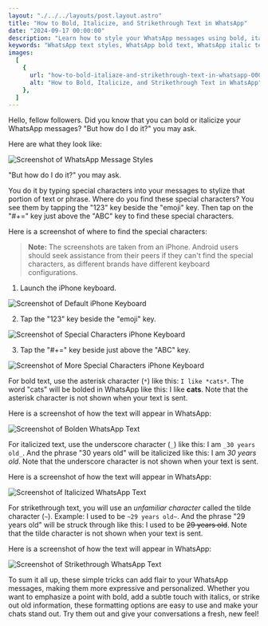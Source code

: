 ```yaml
---
layout: "./../../layouts/post.layout.astro"
title: "How to Bold, Italicize, and Strikethrough Text in WhatsApp"
date: "2024-09-17 00:00:00"
description: "Learn how to style your WhatsApp messages using bold, italic, or strikethrough text by typing special characters. A quick guide with simple steps to enhance your messaging."
keywords: "WhatsApp text styles, WhatsApp bold text, WhatsApp italic text, strikethrough in WhatsApp, format WhatsApp messages, WhatsApp special characters, WhatsApp formatting guide, bold in WhatsApp, italicize WhatsApp text, iPhone WhatsApp tips, Android WhatsApp formatting"
images:
  [
    {
      url: "how-to-bold-italiaze-and-strikethrough-text-in-whatsapp-0001.PNG",
      alt: "How to Bold, Italicize, and Strikethrough Text in WhatsApp",
    },
  ]
---
```


Hello, fellow followers. Did you know that you can bold or italicize your WhatsApp messages? "But how do I do it?" you may ask.

Here are what they look like:

![Screenshot of WhatsApp Message Styles](/screenshots/posts/how-to-bold-italiaze-and-strikethrough-text-in-whatsapp-0002.PNG)

"But how do I do it?" you may ask.

You do it by typing special characters into your messages to stylize that portion of text or phrase. Where do you find these special characters? You see them by tapping the "123" key beside the "emoji" key. Then tap on the "#+=" key just above the "ABC" key to find these special characters.

Here is a screenshot of where to find the special characters:

> **Note:** The screenshots are taken from an iPhone. Android users should seek assistance from their peers if they can't find the special characters, as different brands have different keyboard configurations.

1. Launch the iPhone keyboard.

![Screenshot of Default iPhone Keyboard](/screenshots/posts/how-to-bold-italiaze-and-strikethrough-text-in-whatsapp-0003.PNG)

2. Tap the "123" key beside the "emoji" key.

![Screenshot of Special Characters iPhone Keyboard](/screenshots/posts/how-to-bold-italiaze-and-strikethrough-text-in-whatsapp-0004.PNG)

3. Tap the "#+=" key beside just above the "ABC" key.

![Screenshot of More Special Characters iPhone Keyboard](/screenshots/posts/how-to-bold-italiaze-and-strikethrough-text-in-whatsapp-0005.PNG)

For bold text, use the asterisk character (`*`) like this: `I like *cats*`. The word "cats" will be bolded in WhatsApp like this: I like **cats**. Note that the asterisk character is not shown when your text is sent.

Here is a screenshot of how the text will appear in WhatsApp:

![Screenshot of Bolden WhatsApp Text](/screenshots/posts/how-to-bold-italiaze-and-strikethrough-text-in-whatsapp-0006.PNG)

For italicized text, use the underscore character (`_`) like this: I am `_30 years old_`. And the phrase "30 years old" will be italicized like this: I am _30 years old_. Note that the underscore character is not shown when your text is sent.

Here is a screenshot of how the text will appear in WhatsApp:

![Screenshot of Italicized WhatsApp Text](/screenshots/posts/how-to-bold-italiaze-and-strikethrough-text-in-whatsapp-0007.PNG)

For strikethrough text, you will use an _unfamiliar character_ called the tilde character (`~`). Example: I used to be `~29 years old~`. And the phrase "29 years old" will be struck through like this: I used to be <del>29 years old</del>. Note that the tilde character is not shown when your text is sent.

Here is a screenshot of how the text will appear in WhatsApp:

![Screenshot of Strikethrough WhatsApp Text](/screenshots/posts/how-to-bold-italiaze-and-strikethrough-text-in-whatsapp-0008.PNG)

To sum it all up, these simple tricks can add flair to your WhatsApp messages, making them more expressive and personalized. Whether you want to emphasize a point with bold, add a subtle touch with italics, or strike out old information, these formatting options are easy to use and make your chats stand out. Try them out and give your conversations a fresh, new feel!
